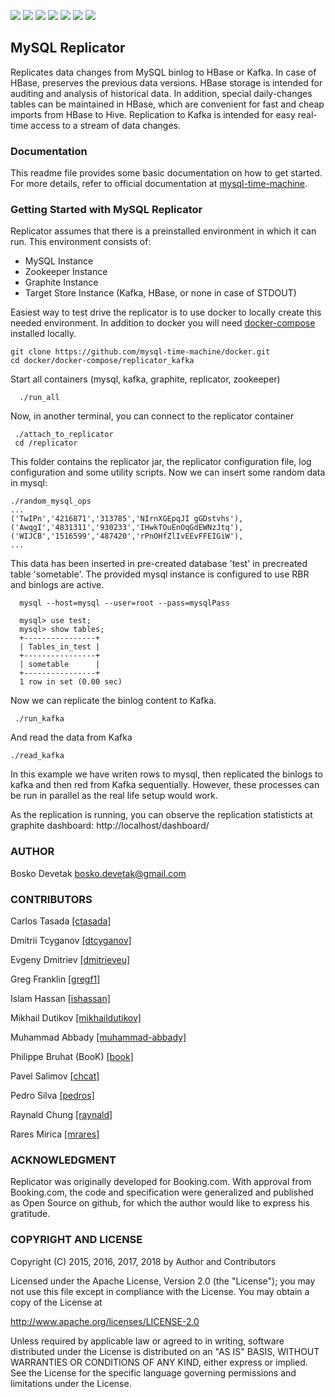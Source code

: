 [![][Build Status img]][Build Status]
[![][Coverage Status img]][Coverage Status]
[![][Known Vulnerabilities img]][Known Vulnerabilities]
[![][license img]][license]
[![][License Check img]][License Check]
[![][Maven Central img]][Maven Central]
[![][Javadocs img]][Javadocs]

## MySQL Replicator
Replicates data changes from MySQL binlog to HBase or Kafka. In case of HBase, preserves the previous data versions. HBase storage is intended for auditing and analysis of historical data. In addition, special daily-changes tables can be maintained in HBase, which are convenient for fast and cheap imports from HBase to Hive. Replication to Kafka is intended for easy real-time access to a stream of data changes.

### Documentation
This readme file provides some basic documentation on how to get started. For more details, refer to official documentation at [mysql-time-machine](https://mysql-time-machine.github.io/).

### Getting Started with MySQL Replicator
Replicator assumes that there is a preinstalled environment in which it can run. This environment consists of:

 - MySQL Instance
 - Zookeeper Instance
 - Graphite Instance
 - Target Store Instance (Kafka, HBase, or none in case of STDOUT)
 
Easiest way to test drive the replicator is to use docker to locally create this needed environment. In addition to docker you will need [docker-compose](https://docs.docker.com/compose/) installed locally.

````
git clone https://github.com/mysql-time-machine/docker.git
cd docker/docker-compose/replicator_kafka
````

Start all containers (mysql, kafka, graphite, replicator, zookeeper)
 
```
  ./run_all
```

Now, in another terminal, you can connect to the replicator container
 
```` 
 ./attach_to_replicator
 cd /replicator
````
 
 This folder contains the replicator jar, the replicator configuration file, log configuration and some utility scripts. 
 Now we can insert some random data in mysql:
 
 ````
 ./random_mysql_ops
 ...
 ('TwIPn','4216871','313785','NIrnXGEpqJI gGDstvhs'),
 ('AwqgI','4831311','930233','IHwkTOuEnOqGdEWNzJtq'),
 ('WIJCB','1516599','487420','rPnOHfZlIvEEvFFEIGiW'),
 ...
 ````

 This data has been inserted in pre-created database 'test' in precreated table 'sometable'. The provided mysql instance is configured to use RBR and binlogs are active.
 
````
  mysql --host=mysql --user=root --pass=mysqlPass
  
  mysql> use test;
  mysql> show tables;
  +----------------+
  | Tables_in_test |
  +----------------+
  | sometable      |
  +----------------+
  1 row in set (0.00 sec)
````
 
 Now we can replicate the binlog content to Kafka. 
 
````
 ./run_kafka
````
 
 And read the data from Kafka
 
 ````
 ./read_kafka
````

In this example we have writen rows to mysql, then replicated the binlogs to kafka and then red from Kafka sequentially. However, these processes can be run in parallel as the real life setup would work.

As the replication is running, you can observe the replication statisticts at graphite dashboard: http://localhost/dashboard/

### AUTHOR
Bosko Devetak <bosko.devetak@gmail.com>

### CONTRIBUTORS
Carlos Tasada <a href="https://github.com/raynald">[ctasada]</a>

Dmitrii Tcyganov <a href="https://github.com/dtcyganov">[dtcyganov]</a>

Evgeny Dmitriev <a href="https://github.com/dmitrieveu">[dmitrieveu]</a>

Greg Franklin <a href="https://github.com/gregf1">[gregf1]</a>

Islam Hassan <a href="https://github.com/ishassan">[ishassan]</a>

Mikhail Dutikov <a href="https://github.com/mikhaildutikov">[mikhaildutikov]</a>

Muhammad Abbady <a href="https://github.com/muhammad-abbady">[muhammad-abbady]</a>

Philippe Bruhat (BooK) <a href="https://github.com/book">[book]</a>

Pavel Salimov <a href="https://github.com/chcat">[chcat]</a>

Pedro Silva <a href="https://github.com/pedros">[pedros]</a>

Raynald Chung <a href="https://github.com/raynald">[raynald]</a>

Rares Mirica <a href="https://github.com/mrares">[mrares]</a>

### ACKNOWLEDGMENT
Replicator was originally developed for Booking.com. With approval from Booking.com, the code and specification were generalized and published as Open Source on github, for which the author would like to express his gratitude.

### COPYRIGHT AND LICENSE
Copyright (C) 2015, 2016, 2017, 2018 by Author and Contributors

Licensed under the Apache License, Version 2.0 (the "License");
you may not use this file except in compliance with the License.
You may obtain a copy of the License at

   http://www.apache.org/licenses/LICENSE-2.0

Unless required by applicable law or agreed to in writing, software
distributed under the License is distributed on an "AS IS" BASIS,
WITHOUT WARRANTIES OR CONDITIONS OF ANY KIND, either express or implied.
See the License for the specific language governing permissions and
limitations under the License.

[Build Status]:https://travis-ci.org/mysql-time-machine/replicator
[Build Status img]:https://travis-ci.org/mysql-time-machine/replicator.svg?branch=master
[Coverage Status]:https://codecov.io/gh/mysql-time-machine/replicator
[Coverage Status img]:https://codecov.io/gh/mysql-time-machine/replicator/branch/master/graph/badge.svg
[Known Vulnerabilities img]:https://snyk.io/test/github/mysql-time-machine/replicator/badge.svg
[Known Vulnerabilities]:https://snyk.io/test/github/mysql-time-machine/replicator
[Maven Central]:https://maven-badges.herokuapp.com/maven-central/com.booking/mysql-replicator
[Maven Central img]:https://maven-badges.herokuapp.com/maven-central/com.booking/mysql-replicator/badge.svg
[license]:LICENSE
[license img]:https://img.shields.io/badge/license-Apache%202-blue.svg
[License Check img]:https://app.fossa.io/api/projects/git%2Bgithub.com%2Fmysql-time-machine%2Freplicator.svg?type=shield
[License Check]:https://app.fossa.io/projects/git%2Bgithub.com%2Fmysql-time-machine%2Freplicator?ref=badge_shield
[Javadocs]:http://javadoc.io/doc/com.booking/mysql-replicator
[Javadocs img]:http://javadoc.io/badge/com.booking/mysql-replicator.svg

